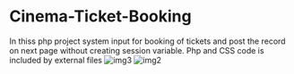 # Cinema-Ticket-Booking
In thiss php project system input for booking of tickets and post the record on next page without creating session variable.  Php and CSS code is included by external files
![img3](https://user-images.githubusercontent.com/68276852/123524388-8dd0e880-d6e7-11eb-8e6a-c8672ac4a605.png)
![img2](https://user-images.githubusercontent.com/68276852/123524390-91646f80-d6e7-11eb-813c-e4ca0dce0404.png)
